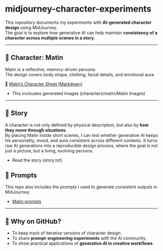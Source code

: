 # midjourney-character-experiments

This repository documents my experiments with **AI-generated character design** using MidJourney.  
The goal is to explore how generative AI can help maintain **consistency of a character across multiple scenes in a story**.

---

## 🌿 Character: Matin
Matin is a reflective, memory-driven persona.  
The design covers body shape, clothing, facial details, and emotional aura.

📄 [Matin’s Character Sheet (Markdown)](characters/matin/description.md)
- This incloudes generated images (characters/matin/Matin Images)

---

## 📖 Story
A character is not only defined by physical description, but also by **how they move through situations**.  
By placing Matin inside short scenes, I can test whether generative AI keeps his personality, mood, and aura consistent across different contexts.
It turns raw AI generations into a reproducible design process, where the goal is not just a picture, but a living, evolving persona.
- Read the story (story.txt)

## 🎨 Prompts
This repo also includes the prompts I used to generate consistent outputs in MidJourney:  
- [Matin prompts](characters/matin/matin_prompts.txt)

--- 

## 📌 Why on GitHub?
- To keep track of iterative versions of character design.  
- To share **prompt-engineering experiments** with the AI community.  
- To show practical applications of **generative AI in creative workflows**.
